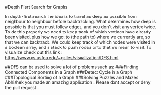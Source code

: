 #Depth Fisrt Search for Graphs

In depth-first search the idea is to travel as deep as possible from neighbour to neighbour before backtracking. What determines how deep is possible is that you must follow edges, and you don't visit any vertex twice.
To do this properly we need to keep track of which vertices have already been visited, plus how we got to (the path to) where we currently are, so that we can backtrack. We could keep track of which nodes were visited in a boolean array, and a stack to push nodes onto that we mean to visit.
To visualize check out this link : https://www.cs.usfca.edu/~galles/visualization/DFS.html

##DFS can be used to solve a lot of problems such as:
###Finding Connected Components in a Graph
###Detect Cycle in a Graph
###Topological Sorting of a Graph
###Solving Puzzles and Mazes
Abhishek you made an amazing application . Please dont accept or deny the pull request . 
